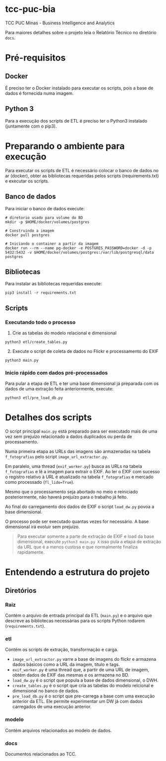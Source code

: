 # tcc-puc-bia
TCC PUC Minas - Business Intelligence and Analytics

Para maiores detalhes sobre o projeto leia o Relatório Técnico no diretório `docs`.

# Pré-requisitos

## Docker

É preciso ter o Docker instalado para executar os scripts, pois a base de dados é fornecida numa imagem.

## Python 3

Para a execução dos scripts de ETL é preciso ter o Python3 instalado (juntamente com o pip3).

# Preparando o ambiente para execução

Para executar os scripts de ETL é necessário colocar o banco de dados no ar (docker), obter as bibliotecas requeridas
pelos scripts (requirements.txt) e executar os scripts.

## Banco de dados

Para iniciar o banco de dados execute:

```
# diretorio usado para volume do BD
mkdir -p $HOME/docker/volumes/postgres

# Construindo a imagem
docker pull postgres

# Iniciando o container a partir da imagem
docker run --rm --name pg-docker -e POSTGRES_PASSWORD=docker -d -p 5432:5432 -v $HOME/docker/volumes/postgres:/var/lib/postgresql/data postgres
```

## Bibliotecas

Para instalar as bibliotecas requeridas execute:

`pip3 install -r requirements.txt`

## Scripts

### Executando todo o processo

1. Crie as tabelas do modelo relacional e dimensional

`python3 etl/create_tables.py`

2. Execute o script de coleta de dados no Flickr e processamento do EXIF

`python3 main.py`

### Inicio rápido com dados pré-processados

Para pular a etapa de ETL e ter uma base dimensional já preparada com os dados de uma
extração feita anteriormente, execute:

`python3 etl/pre_load_db.py`

# Detalhes dos scripts

O script principal `main.py` está preparado para ser executado mais de uma vez sem prejuízo relacionado a dados duplicados ou perda de processamento.

Numa primeira etapa as URLs das imagens são armazenadas na tabela `f_fotografias` pelo script `image_url_extractor.py`. 

Em paralelo, uma thread (`exif_worker.py`) busca as URLs na tabela `f_fotografias` e lê a imagem para extrair o EXIF. Ao ler o EXIF com
sucesso o registro relativo à URL é atualizado na tabela `f_fotografias` e mercado como processado (`fl_lido=True`).

Mesmo que o processamento seja abortado no meio e reiniciado posteriormente, não haverá prejuízo para o trabalho já feito.

Ao final do carregamento dos dados de EXIF o script `load_dw.py` povoa a base dimensional.

O processo pode ser executado quantas vezes for necessário. A base dimensional irá evoluir sem prejuízo.

> Para executar somente a parte de extração de EXIF e load da base dimensional, execute `python3 main.py X` isso pula a etapa 
de extração da URL que é a menos custosa e que normalmente finaliza rapidamente.

# Entendendo a estrutura do projeto

## Diretórios

### Raiz

Contém o arquivo de entrada principal da ETL (`main.py`) e o arquivo que descreve as bibliotecas
necessárias para os scripts Python rodarem (`requirements.txt`).

### etl

Contém os scripts de extração, transformação e carga.

* `image_url_extractor.py` varre a base de imagens do flickr e armazena dados básicos como a URL da imagem, titulo e tags.
* `exif_worker.py` é uma thread que, a partir de uma URL de imagem, obtém dados de EXIF das mesmas e os armazena no BD.
* `load_dw.py` é o script que popula a base de dados dimensional, o DWH.
* `create_tables.py` é o script que cria as tabelas do modelo relcional e dimensional no banco de dados.
* `pre_load_db.py` é o script que pre-carrega a base com uma execução anterior da ETL. Ele permite experimentar um DW já
com dados carregados de uma execução anterior.

### modelo

Contém arquivos relacionados ao modelo de dados.

### docs

Documentos relacionados ao TCC.


